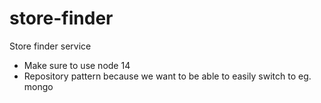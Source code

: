 # store-finder

Store finder service

- Make sure to use node 14
- Repository pattern because we want to be able to easily switch to eg. mongo
